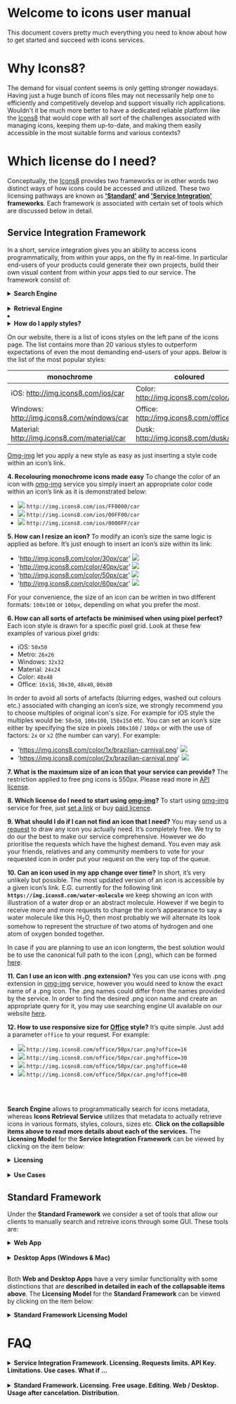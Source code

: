 # Welcome to icons user manual
This document covers pretty much everything you need to know about how to get started and succeed with icons services.

# Why Icons8?

The demand for visual content seems is only getting stronger nowadays. Having just a huge bunch of icons files may not necessarily help one to efficiently and competitively develop and support visually rich applications. Wouldn't it be much more better to have a dedicated reliable platform like the [Icons8](https://icons8.com/) that would cope with all sort of the challenges associated with managing icons, keeping them up-to-date, and making them easily accessible in the most suitable forms and various contexts?

# Which license do I need?

Conceptually, the [Icons8](https://icons8.com/) provides two frameworks or in other words two distinct ways of how icons could be accessed and utilized. These two licensing pathways are known as <b>['Standard'](#standard-framework) and ['Service Integration'](#service-integration-framework) frameworks</b>. Each framework is associated with certain set of tools which are discussed below in detail. 

<!--
One of the most frequently asked questions from our customers is "<b>which license do I need</b>", meaning <b>which framework am I supposed to use</b> to achieve the goals of my project. The rest of this document is purposely dedicated to give you a clear answer for that question and to master the essentials of the frameworks. -->

  

## Service Integration Framework
In a short, service integration gives you an ability to access icons programmatically, from within your apps, on the fly in real-time. In particular end-users of your products could generate their own projects, build their own visual content from within your apps tied to our service. The framework consist of:

<!--<ul>
  <li>-->
   <details>
  
  <summary>
   <strong>Search Engine</strong>
  </summary>
  
  
 <!--## Overview-->
 
 <ul>
  <li>
   <details>
    <summary>
      <strong> What is searching request ?</strong>
    </summary>
 Requests to the <b>Search Engine</b> are constracted with the use of your API KEY, set of paramters, concatenated one after another (order could be changed on you own) in a raw and prefixed with the endpoint for the service. Here is a sample request: https://api.icons8.com/api/iconsets/v4/search?term=home&amount=50&offset=0&platform=all&language=en-US&token=al05i21yfatb4s5eac20c4wr4394b1z2. 
     
   </details> 
  </li>
  <li>
   <details>
    <summary>
      <strong> Searching Parameters </strong>
    </summary>
     
 ### Platform Parameter

Attributes and parameters named  `platform`  or  `platform_api_code`  or  `platform_code`  all indicate the style of the icons. We are sorry, we have various names which mean the same things.

|Platform|Icon style|
|----------|--------|
|win8|icons in the Microsoft Windows 8/Metro style| 
|win10 |icons in the Microsoft Windows 10/Threshold|
|ios7|icons in the Apple iOS 7/8/9/10 style|  
|android|icons in the Google Android 4 Kitkat style| 
|androidL|icons in the Google Android 5 Lollipop (Material) style| 
|color|flat color icons| 
|office|icons in the Microsoft Office style| 
|ultraviolet|Ultraviolet|				
|nolan|Nolan|				
|p1em|1em|
|dotty|	Dotty Dots|	
|dusk|Dusk|				
<!--
75	Dusk_Wired	Wired	✓			✓	Update
140	cotton	Cotton				✓	Update
12	ios11	iOS Tab Bar Icons (Glyphs)	✓			✓	Update
301	clouds	Clouds				✓	Update
302	bubbles	Bubbles				✓	Update
303	plasticine	Plasticine				✓	Update
304	carbon_copy	Carbon Copy	✓			✓	Update
250	doodle	Doodle				✓	Update
251	fineline	Fune Line					Update
252	isometric	Isometric					Update
253	flat_round	Flat Round				✓	Update
14	m_outlined	Material Outlined	✓		/static/effects/svg/icons/androidL/	✓	Update
15	m_rounded	Material Rounded	✓		/static/effects/svg/icons/androidL/	✓	Update
16	m_two_tone	Material Two Tone				✓	Update
17	m_sharp	Material Sharp	✓		/static/effects/svg/icons/androidL/	✓	Update
|linen|Linen|

-->

### Language Parameter

Icon names, categories and tags are localized. Here's the list of supported languages:

|Language|Language name|
|----------|--------|
|en-US|English|
|fr-FR|French|
|de-DE|German|
|it-IT|Italian|
|pt-BR|Portuguese|
|pl-PL|Polish|
|ru-RU|Russian|
|es-ES|Spanish|
|zh-CN|Chinese|
|ja-JP|Japanese|

The primary language is English - if we do not translate something, it will be in English.

### Amount Parameter
The maximum number of icons which you'd like to receive. Default value is 25

### Offset Parameter
The offset from the first received result. Default value is 0

   </details>
   </li>
   <li>
   <details>
     <summary>
       <strong> sample JSON returned by the service </strong>
     </summary>
      
 |<img src='https://github.com/visualpharm/icons-docs/blob/master/docs/Images/v4_Search_JSON_1.png'>|<img src='https://github.com/visualpharm/icons-docs/blob/master/docs/Images/v4_Search_JSON_2.png'>|
|----------|--------|
    </details>
   </li>
 
Notice that you can filter results with style/platform and then group the results with the use of categories. Basically when you supply a search query to our <b>Search Engine of Version 4.0</b> you get back a json file which contains all the metadata of the most relevant icons associated with that query. Then you may use this category info contained in the metadata to actually group the results according to the categories.

Please pay attention that the <b>Search Engine</b> will not return the categories which have less than 10 icons.


 </details>
    
 
  
  <br>
  
  <details>
  <summary>
   <strong>Retrieval Engine</strong>
    
  </summary>

  <b>Icons Retrieval Service</b> could be used as a stand along absolutely <b>FREE</b> service. Paid access gives you <b>unbeatable</b> functionality to craft cutting edge apps.  

<ul>
  <li>
   <details>
    <summary>
      <strong> How to retrieve an icon? </strong>
    </summary>
 Everything becomes much more easier with [omg-img](http://img.icons8.com/) service. For example, it takes just a line of code `<img src=’https://img.icons8.com/search’/>` to insert a png icon [Magnifier](https://icons8.com/icon/set/magnifier/all) directly from the CDN to your application of any scale.
     
   </details> 
  </li>
  <li>
   <details>
    <summary>
      <strong> Free VS Paid </strong>
    </summary>
    
Most of the [omg-img](http://img.icons8.com/) features are available to our clients for free. Of cause there are advanced options available only to licensed clients. The major difference is that API license provide extra features which are:
- functionality to generate PNG icons larger than 550 px
- access to vector-format icons (SVG, EPS, PDF)
The possibility to request a large number of items in any size, color or format
The possibility to search for icons using our search engine 2.
   </details> 
  </li>
  <li>
   <details>
     <summary>
       <strong> Icon’s search available straight from the address bar of your browser</strong> 
     </summary>
   
For your convenience, [omg-img](http://img.icons8.com/) service architecture allows developers and designers to browse for new icons directly from browser’s address bar as following: 
 - https://img.icons8.com/home 
 - https://img.icons8.com/house
- https://img.icons8.com/bungalow
- https://img.icons8.com/targaryen-house
There is always an option to browse for more icons from our web site search engine UI  https://icons8.com/icon/new-icons/all to get the names that you may use in constructing appropriate icons links for your apps.
   </details>  
   
  </li>
  <li>
   <details>
    <summary>
      <strong>How do I apply styles?</strong>
    </summary>
  
On our website, there is a list of icons styles on the left pane of the icons page. The list contains more than 20 various styles to outperform expectations of even the most demanding end-users of your apps. Below is the list of the most popular styles:

|monochrome|coloured|
|----------|--------|
|iOS: http://img.icons8.com/ios/car|Color: http://img.icons8.com/color/car|
|Windows: http://img.icons8.com/windows/car|Office: http://img.icons8.com/office/car|
|Material: http://img.icons8.com/material/car|Dusk: http://img.icons8.com/dusk/car|

[Omg-img](http://img.icons8.com/) let you apply a new style as easy as just inserting a style code within an icon’s link.
 </details>
 
   </li>
 </ul> 
  

**4. Recolouring monochrome icons made easy**
To change the color of an icon with [omg-img](http://img.icons8.com/) service you simply insert an appropriate color code within an icon’s link as it is demonstrated below:
- <img src='http://img.icons8.com/ios/FF0000/car'> `http://img.icons8.com/ios/FF0000/car`
- <img src='http://img.icons8.com/ios/00FF00/car'> `http://img.icons8.com/ios/00FF00/car`
- <img src='http://img.icons8.com/ios/0000FF/car'> `http://img.icons8.com/ios/0000FF/car`

**5. How can I resize an icon?**
To modify an icon’s size the same logic is applied as before. It’s just enough to insert an icon’s size within its link:
- 'http://img.icons8.com/color/30px/car' <img src='http://img.icons8.com/color/30px/car' />
- 'http://img.icons8.com/color/40px/car' <img src='http://img.icons8.com/color/40px/car' />
- 'http://img.icons8.com/color/50px/car' <img src='http://img.icons8.com/color/50px/car' /> 
- 'http://img.icons8.com/color/60px/car' <img src='http://img.icons8.com/color/60px/car' /> 

For your convenience, the size of an icon can be written in two different formats: `100x100` or `100px`, depending on what you prefer the most.

**6. How can all sorts of artefacts be minimised when using pixel perfect?**
Each icon style is drawn for a specific pixel grid. Look at these few examples of various pixel grids: 
* iOS: `50x50`
* Metro: `26x26`
* Windows: `32x32`
* Material: `24x24`
* Color: `48x48`
* Office: `16x16`, `30x30`, `40x40`, `80x80`

In order to avoid all sorts of artefacts (blurring edges, washed out colours etc.) associated with changing an icon’s size, we strongly recommend you to choose multiples of original icon's size. For example for iOS style the multiples would be: `50x50`, `100x100`, `150x150` etc.
You can set an icon’s size either by specifying the size in pixels `100x100` / `100px` or with the use of factors: `2x` or `x2` (the number can vary).
For example:
- 'https://img.icons8.com/color/1x/brazilian-carnival.png' <img src='https://img.icons8.com/color/1x/brazilian-carnival.png'/>
- 'https://img.icons8.com/color/2x/brazilian-carnival.png' <img src='https://img.icons8.com/color/2x/brazilian-carnival.png' />

**7. What is the maximum size of an icon that your service can provide?**
The restriction applied to free png icons is 550px. Please read more in [API license](https://icons8.com/paid-license-99/#/).

**8. Which license do I need to start using [omg-img](http://img.icons8.com/)?**
To start using [omg-img](http://img.icons8.com) service for free, just [set a link](https://icons8.com/license) or buy [paid licence](https://icons8.com/paid-license-99/#/).

**9. What should I do if I can not find an icon that I need?**
You may send us a [request](https://icons8.com/request-icon/) to draw any icon you actually  need. It’s completely free. We try to do our the best to make our service comprehensive. However we do prioritise the requests which have the highest demand. You even may ask your friends, relatives and any community members to vote for your requested icon in order put your request on the very top of the queue. 

**10. Can an icon used in my app change over time?**
In short, it’s very unlikely but possible. The most updated version of an icon is accessible by a given icon’s link.
E.G. currently for the following link **`https://img.icons8.com/water-molecule`** we keep showing an icon with illustration of a water drop or an abstract molecule. However if we begin to receive more and more requests to change the icon’s appearance to say a water molecule like this H<sub>2</sub>O, then most probably we will alternate its look somehow to represent the structure of two atoms of hydrogen and one atom of oxygen bonded together. 

In case if you are planning to use an icon longterm, the best solution would be to use the canonical full path to the icon (.png), which can be formed [here](https://icons8.com/).

**11. Can I use an icon with .png extension?**
Yes you can use icons with .png extension in [omg-img](http://img.icons8.com/) service, however you would need to know the exact name of a .png icon. The .png names could differ from the names provided by the service. In order to find the desired .png icon name and create an appropriate query for it, you may use searching engine UI available on our website [here](https://icons8.com/icon/new-icons/all).

**12. How to use responsive size for [Office](https://icons8.com/office-icons/) style?**
It’s quite simple. Just add a parameter `office` to your request. For example:
 - <img src='http://img.icons8.com/office/50px/car.png?office=16'> `http://img.icons8.com/office/50px/car.png?office=16`
- <img src='http://img.icons8.com/office/50px/car.png?office=30'> `http://img.icons8.com/office/50px/car.png?office=30`
- <img src='http://img.icons8.com/office/50px/car.png?office=40'> `http://img.icons8.com/office/50px/car.png?office=40`
- <img src='http://img.icons8.com/office/50px/car.png?office=80'> `http://img.icons8.com/office/50px/car.png?office=80`


<br>
 </details>
 
 
<!-- </li>
 </ul>
</details> 
<br>-->

<br>

<b>Search Engine</b> allows to programmatically search for icons metadata, whereas <b>Icons Retrieval Service</b> utilizes that metadata to actually retrieve icons in various formats, styles, colours, sizes etc. <b>Click on the collapsible items above to read more details about each of the services.</b> The <b>Licensing Model</b> for the <b>Service Integration Framework</b> can be viewed by clicking on the item below:
 
  <details>
  <summary>
   <strong>Licensing</strong>
  </summary>
  
  <br>
  ### License Expiration

- 
## Pricing / Getting Started

The starter icons Service Integration is $100/month - it includes up to 100 000 requests (actual, non cached icons downloads) per month. Every 100 000 requests add $100 more. After we receive a payment from you we'll issue an API key. You may proceed with the payment on this page: https://icons8.recurly.com/subscribe/api_access
  
 </details>
 <br>
 <details>
  <summary>
   <strong>Use Cases</strong>
  </summary>
  
  <br>

  These are examples of API usage in production applications:

-   **Template customisation.**  <br> This is how  [Canva](https://www.canva.com/) uses our API to customise layouts.
    
-   **Graphics and text editors.** <br>  [Gravit](https://gravit.io/)  allows to insert our icons via API into their mockups.
    
-   **Application customisation.** <br>  [TimeTune](http://timetune.center/)  uses our API to customise activities.

 </details>
 



## Standard Framework

Under the <b>Standard Framework</b> we consider a set of tools that allow our clients to manually search and retreive icons through some GUI. These tools are:
 
  <details>
  <summary>
   <strong>Web App</strong>
  </summary>
   
 ### Searching
 ...
### Editing/Formating
...
### Effects/Collections
...
### Downloading 
...

 </details>
   
<br>

  <details>
  <summary>
   <strong>Desktop Apps (Windows & Mac)</strong>
  </summary>
  
  <br>
 Desktop Apps (Windows & Mac)
 </details>
 
 <br>

Both <b>Web and Desktop Apps</b> have a very similar functionality with some distinctions that are <b>described in detailed in each of the collapsable items above</b>. The <b>Licensing Model</b> for the <b>Standard Framework</b> can be viewed by clicking on the item below:
 
  <details>
  <summary>
   <strong>Standard Framework Licensing Model</strong>
  </summary>
  
  <br>
  more details goes here ...
  
 </details>
 
 
  

<!--
 <details>
  <summary>
   <span style="color:blue"><strong>LICENSING MODEL</strong></span>
  </summary>
 This section aims to explain in detail various aspects of licensing and pricing for icons/photos services. While the strict [license agreement](https://icons8.com/download/Icons8_License.pdf) mainly focuses on the legitimacy of various types of usage, this chapter helps our clients to quickly grasp the main pricing features and wisely select the best possible usage option.

There are two possibilities for our clients to use [Icons8](https://icons8.com/) services: on a free basis and on a payable basis. Please note that we do provide lots fruitful things to use for free. Actually, among all the icons/photos services there are only two services that potentially could be payable: [regular icon license](https://icons8.com/paid-license-99/#/) and [API integrations license](https://icons8.com/paid-license-99/#/). All other services provided absolutely for free without any hidden costs. Of cause, there could be some requests from our clients for custom art/photo processing work, but in general [these](https://icons8.com/paid-license-99/#/) are the only two services that in principle could be payable.  For information regarding the free of charge usage please read the ['Free of charge licensing'](#free-of-charge-licensing) section below. Payable option of cause have the most ambitious capabilities. All the shades of licensing associated with paid licenses are described in ['Paid licensing'](#paid-licensing) section. 
## Free of charge licensing
All of the [Icons8](https://icons8.com/) icons/photos services and icons apps can be used for free except the API integration service. You are welcome to use them for free for personal or commercial use however it will require from you to reference us somewhere in an appropriate (publicly accessible) place of your product. In most cases it is enough to place a web link pointed to our website's main page or best of all, pointed directly to the icon you decided to use. Please note that the free icons can only be downloaded in PNG up to 100x100px. The [Popular Icons](https://icons8.com/icon/pack/free-icons/all) and [Logos](https://icons8.com/icon/pack/Logos/all) are free in all formats, including SVG.  

Below is the list of suggested places where you may set up a link:

 - Websites - we require linking from all pages where the icons are used. Please put the link in the footer if the icons are used on each page. A nice example:  
  
![](https://storage.crisp.chat/users/helpdesk/website/0387cc22-33e9-44e8-826f-c5c18d31fc81/15635e20-8c02-41d0-9b98-da3da95cf81b.png)  
  
 - Desktop software - please put the link in the About dialog
 - Mobile apps - please put the link in the About dialog and acknowledgment on
   the AppStore/Google Play page. If the application doesn’t have an
   About section, please reference [Icons8](https://icons8.com/) on the app page
 - Chrome App - please add the link to the description in the Chrome Web Store and (if it doesn't break your layout) somewhere in Settings   
 - WordPress plugin - please link on the Settings page of the plugin and the
   plugin page   
 - PDF, Excel, Word, any other document and also eBooks
   and printed editions - you can put the link anywhere in the document 
 - PC game - please put the link in the Credits section. And we would
   love to have a copy of the game, thank you :-)   
 - YouTube - please put the link in the description box   
 - eBay page - you can put the link in the footer   
 - Social network - please place the link in some of your posts
 - T-shirts, mugs, umbrellas etc. - put the link in some noticeable location of the product

##  Paid licensing

 </details>
 
 <hr>
 -->
 
# FAQ
 
 <details>
  <summary>
   <strong>Service Integration Framework. Licensing. Requests limits. API Key. Limitations. Use cases. What if ... </strong>
 </summary>
 
 <br>
 <ol>
  <li>
   <details>
    <summary>
      <strong>How can I purchase Service Integration API Key? What is included?</strong>
    </summary>
    
   The starter icons Service Integration is $100/month - it includes up to 100 000 requests (actual, non cached icons downloads) per month. Every 100 000 requests add $100 more. After we receive a payment from you we'll issue an API key. You may proceed with the payment on this page: https://icons8.recurly.com/subscribe/api_access
   </details>
 <hr>
 </li>
 <li>
 <details>
  <summary>
   <strong>What are the end points for icons Searching/Retrieval? Give me few examples, please!</strong>
 </summary>
  
 The endpoint for searching requests is: https://search.icons8.com/api/iconsets/v4/search for retrieval: http://img.icons8.com In order to serch / retrieve an icon you embed your API key just right into the requests: https://search.icons8.com/api/iconsets/v4/search?term=home&amount=50&offset=0&platform=all&language=en-US&token= "YOUR API KEY" http://img.icons8.com/ios/F0AC34/search.svg?token= "YOUR API KEY" You may change the order of parameters in you request accodring to the documantation. Notice that you can filter results with style/platform and then group the results with the use of categories. Basically when you supply a search query to our v4 service you get back a json which contains all the metadata of the most relevant icons associated with that query. Then you may use this category info contained in the metadata to actually group the results according to categories.
 </details>
  <hr>
</li>
 <li>
 <details>
  <summary>
   <strong>Why icon size is not icluded in metadata returned by Search Engine? Why Pixel Perfect?</strong>
 </summary>
  
Notice, the icons that we have are of a vector format and that is why they could be of any size. By this reason we do not include the icon's size in metadata. I.e. you can substitute any size in the request of a retrieval serivce and receive the corresponding png icon in the requested size. For icons retrieval we use [Omg-Img](...) service. To retrieve an icon you embed your API key just right into your request http://img.icons8.com/ios/F0AC34/search.svg?token= "YOUR API KEY" You may change the order of parameters in your request. Also keep in mind that due to the conversion of svg into png the "pixel perfect" come into play. To eliminate the artefacts of format conversion (from vector to raster) there is an appropriate size for each platform which you can then multiply by various factors 1x, 2x, 3x etc. to get the png size you need. 
 </details>
  <hr>
</li>
</ol> 

 </details>

<br>

<details>
  <summary>
   <strong>Standard Framework. Licensing. Free usage. Editing. Web / Desktop. Usage after cancelation. Distribution. </strong>
 </summary>
 
 <br>
 <ol>
  <li>
   <details>
    <summary>
      <strong>Can I use Icons8 for free?</strong>
    </summary>
    
   Yes, you can use our icons for free for personal or commercial use if you put a link to our website.
   Please note that the free icons can only be downloaded in PNG up to 100x100px. The Popular Icons and Logos are free in all 
   formats, including SVG. Alternatively, you can purchase a license to get all formats and use them without crediting us.
   </details>
 <hr>
 </li>
 <li>
 <details>
  <summary>
   <strong>Can I use the icons after my subscription is expired?</strong>
 </summary>
  
Yes, the icons that you've used while your subscription was active can be used indefinitely.
Kindly note that after you make subscription and it expires you are not able to use previously downloaded icons on our web or app (unless you've downloaded them to your device).
 </details>
  <hr>
</li>
 <li>
 <details>
  <summary>
   <strong>How can I purchase just a single icon?</strong>
 </summary>
  
Unfortunately we do not have such an option at the moment. The best solution would be to purchase a subscription for a month, then download as many icons as you need and eventually cancel the subscription. You truly may cancel your subscription at any time, no hidden costs, no tricks no stuff like that. After your subscription is canceled you may continue to use your icons in current or future commercial projects. These icons stay yours for good. Though there are few restrictions are applied: https://icons8.com/download/Icons8_License.pdf
 </details>
  <hr>
</li>




</ol> 








</details>
